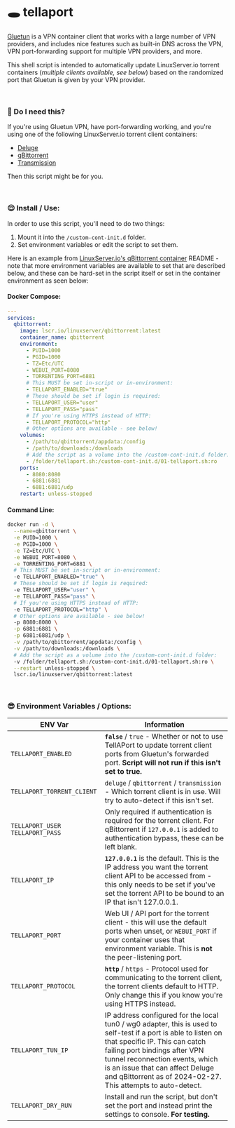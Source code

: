 # 🕳️ tellaport

[Gluetun](https://github.com/qdm12/gluetun) is a VPN container client that works with a large number of VPN providers, and includes nice features such as built-in DNS across the VPN, VPN port-forwarding support for multiple VPN providers, and more.

This shell script is intended to automatically update LinuxServer.io torrent containers (_multiple clients available, see below_) based on the randomized port that Gluetun is given by your VPN provider.

&nbsp;

### 🤔 Do I need this?

If you're using Gluetun VPN, have port-forwarding working, and you're using one of the following LinuxServer.io torrent client containers:

* [Deluge](https://github.com/linuxserver/docker-deluge)
* [qBittorrent](https://github.com/linuxserver/docker-qbittorrent)
* [Transmission](https://github.com/linuxserver/docker-transmission)

Then this script might be for you.

&nbsp;

### 😌 Install / Use:

In order to use this script, you'll need to do two things:

1. Mount it into the `/custom-cont-init.d` folder.
2. Set environment variables or edit the script to set them.

Here is an example from [LinuxServer.io's qBittorrent container](https://github.com/linuxserver/docker-qbittorrent) README - note that more environment variables are available to set that are described below, and these can be hard-set in the script itself or set in the container environment as seen below:

#### Docker Compose:
```yaml
---
services:
  qbittorrent:
    image: lscr.io/linuxserver/qbittorrent:latest
    container_name: qbittorrent
    environment:
      - PUID=1000
      - PGID=1000
      - TZ=Etc/UTC
      - WEBUI_PORT=8080
      - TORRENTING_PORT=6881
      # This MUST be set in-script or in-environment:
      - TELLAPORT_ENABLED="true"
      # These should be set if login is required:
      - TELLAPORT_USER="user"
      - TELLAPORT_PASS="pass"
      # If you're using HTTPS instead of HTTP:
      - TELLAPORT_PROTOCOL="http"
      # Other options are available - see below!
    volumes:
      - /path/to/qbittorrent/appdata:/config
      - /path/to/downloads:/downloads
      # Add the script as a volume into the /custom-cont-init.d folder:
      - /folder/tellaport.sh:/custom-cont-init.d/01-tellaport.sh:ro
    ports:
      - 8080:8080
      - 6881:6881
      - 6881:6881/udp
    restart: unless-stopped
```

#### Command Line:
```bash
docker run -d \
  --name=qbittorrent \
  -e PUID=1000 \
  -e PGID=1000 \
  -e TZ=Etc/UTC \
  -e WEBUI_PORT=8080 \
  -e TORRENTING_PORT=6881 \
  # This MUST be set in-script or in-environment:
  -e TELLAPORT_ENABLED="true" \
  # These should be set if login is required:
  -e TELLAPORT_USER="user" \
  -e TELLAPORT_PASS="pass" \
  # If you're using HTTPS instead of HTTP:
  -e TELLAPORT_PROTOCOL="http" \
  # Other options are available - see below!
  -p 8080:8080 \
  -p 6881:6881 \
  -p 6881:6881/udp \
  -v /path/to/qbittorrent/appdata:/config \
  -v /path/to/downloads:/downloads \
  # Add the script as a volume into the /custom-cont-init.d folder:
  -v /folder/tellaport.sh:/custom-cont-init.d/01-tellaport.sh:ro \
  --restart unless-stopped \
  lscr.io/linuxserver/qbittorrent:latest
```
&nbsp;

### 😎 Environment Variables / Options:
| ENV Var | Information |
|---|---|
|`TELLAPORT_ENABLED`|**`false`** / `true` - Whether or not to use TellAPort to update torrent client ports from Gluetun's forwarded port. **Script will not run if this isn't set to true.**|
|`TELLAPORT_TORRENT_CLIENT`|`deluge` / `qbittorrent` / `transmission` - Which torrent client is in use. Will try to auto-detect if this isn't set.|
|`TELLAPORT_USER` `TELLAPORT_PASS`|Only required if authentication is required for the torrent client. For qBittorrent if `127.0.0.1` is added to authentication bypass, these can be left blank.|
|`TELLAPORT_IP`| **`127.0.0.1`** is the default. This is the IP address you want the torrent client API to be accessed from - this only needs to be set if you've set the torrent API to be bound to an IP that isn't 127.0.0.1.|
|`TELLAPORT_PORT`| Web UI / API port for the torrent client - this will use the default ports when unset, or `WEBUI_PORT` if your container uses that environment variable. This is **not** the peer-listening port.|
|`TELLAPORT_PROTOCOL`|**`http`** / `https` - Protocol used for communicating to the torrent client, the torrent clients default to HTTP. Only change this if you know you're using HTTPS instead.|
|`TELLAPORT_TUN_IP`|IP address configured for the local tun0 / wg0 adapter, this is used to self-test if a port is able to listen on that specific IP. This can catch failing port bindings after VPN tunnel reconnection events, which is an issue that can affect Deluge and qBittorrent as of 2024-02-27. This attempts to auto-detect.|
|`TELLAPORT_DRY_RUN`|Install and run the script, but don't set the port and instead print the settings to console. **For testing.**|